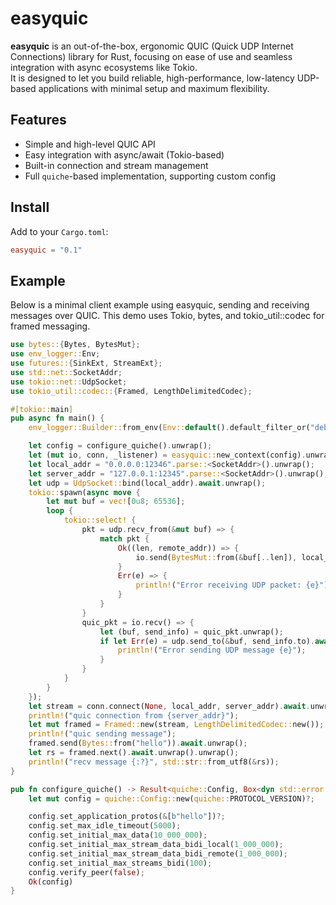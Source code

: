 # easyquic

**easyquic** is an out-of-the-box, ergonomic QUIC (Quick UDP Internet Connections) library for Rust, focusing on ease of use and seamless integration with async ecosystems like Tokio.  
It is designed to let you build reliable, high-performance, low-latency UDP-based applications with minimal setup and maximum flexibility.

## Features

- Simple and high-level QUIC API
- Easy integration with async/await (Tokio-based)
- Built-in connection and stream management
- Full `quiche`-based implementation, supporting custom config

## Install

Add to your `Cargo.toml`:

```toml
easyquic = "0.1"
```
## Example
Below is a minimal client example using easyquic, sending and receiving messages over QUIC.
This demo uses Tokio, bytes, and tokio_util::codec for framed messaging.

```rust
use bytes::{Bytes, BytesMut};
use env_logger::Env;
use futures::{SinkExt, StreamExt};
use std::net::SocketAddr;
use tokio::net::UdpSocket;
use tokio_util::codec::{Framed, LengthDelimitedCodec};

#[tokio::main]
pub async fn main() {
    env_logger::Builder::from_env(Env::default().default_filter_or("debug")).init();

    let config = configure_quiche().unwrap();
    let (mut io, conn, _listener) = easyquic::new_context(config).unwrap();
    let local_addr = "0.0.0.0:12346".parse::<SocketAddr>().unwrap();
    let server_addr = "127.0.0.1:12345".parse::<SocketAddr>().unwrap();
    let udp = UdpSocket::bind(local_addr).await.unwrap();
    tokio::spawn(async move {
        let mut buf = vec![0u8; 65536];
        loop {
            tokio::select! {
                pkt = udp.recv_from(&mut buf) => {
                    match pkt {
                        Ok((len, remote_addr)) => {
                            io.send(BytesMut::from(&buf[..len]), local_addr, remote_addr).await.unwrap();
                        }
                        Err(e) => {
                            println!("Error receiving UDP packet: {e}");
                        }
                    }
                }
                quic_pkt = io.recv() => {
                    let (buf, send_info) = quic_pkt.unwrap();
                    if let Err(e) = udp.send_to(&buf, send_info.to).await {
                        println!("Error sending UDP message {e}");
                    }
                }
            }
        }
    });
    let stream = conn.connect(None, local_addr, server_addr).await.unwrap();
    println!("quic connection from {server_addr}");
    let mut framed = Framed::new(stream, LengthDelimitedCodec::new());
    println!("quic sending message");
    framed.send(Bytes::from("hello")).await.unwrap();
    let rs = framed.next().await.unwrap().unwrap();
    println!("recv message {:?}", std::str::from_utf8(&rs));
}

pub fn configure_quiche() -> Result<quiche::Config, Box<dyn std::error::Error>> {
    let mut config = quiche::Config::new(quiche::PROTOCOL_VERSION)?;

    config.set_application_protos(&[b"hello"])?;
    config.set_max_idle_timeout(5000);
    config.set_initial_max_data(10_000_000);
    config.set_initial_max_stream_data_bidi_local(1_000_000);
    config.set_initial_max_stream_data_bidi_remote(1_000_000);
    config.set_initial_max_streams_bidi(100);
    config.verify_peer(false);
    Ok(config)
}
 
```
